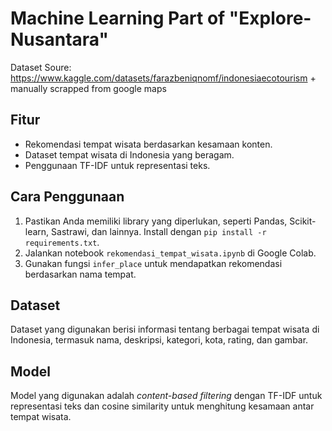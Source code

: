 # Machine Learning Part of "Explore-Nusantara"
Dataset Soure: https://www.kaggle.com/datasets/farazbeniqnomf/indonesiaecotourism + manually scrapped from google maps

## Fitur

*   Rekomendasi tempat wisata berdasarkan kesamaan konten.
*   Dataset tempat wisata di Indonesia yang beragam.
*   Penggunaan TF-IDF untuk representasi teks.

## Cara Penggunaan

1.  Pastikan Anda memiliki library yang diperlukan, seperti Pandas, Scikit-learn, Sastrawi, dan lainnya. Install dengan `pip install -r requirements.txt`.
2.  Jalankan notebook `rekomendasi_tempat_wisata.ipynb` di Google Colab.
3.  Gunakan fungsi `infer_place` untuk mendapatkan rekomendasi berdasarkan nama tempat.

## Dataset

Dataset yang digunakan berisi informasi tentang berbagai tempat wisata di Indonesia, termasuk nama, deskripsi, kategori, kota, rating, dan gambar.

## Model

Model yang digunakan adalah _content-based filtering_ dengan TF-IDF untuk representasi teks dan cosine similarity untuk menghitung kesamaan antar tempat wisata.
